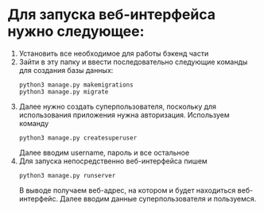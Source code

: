 # Для запуска веб-интерфейса нужно следующее:
1) Установить все необходимое для работы бэкенд части
2) Зайти в эту папку и ввести последовательно следующие команды для создания базы данных:
    ```
    python3 manage.py makemigrations
    python3 manage.py migrate
    ```
3) Далее нужно создать суперпользователя, поскольку для использования приложения нужна авторизация. Используем команду
    ```
   python3 manage.py createsuperuser
   ```
   Далее вводим username, пароль и все остальное
4) Для запуска непосредственно веб-интерфейса пишем 
    ```
   python3 manage.py runserver
   ```
   В выводе получаем веб-адрес, на котором и будет находиться веб-интерфейс. Далее вводим данные суперпользователя и 
пользуемся.


